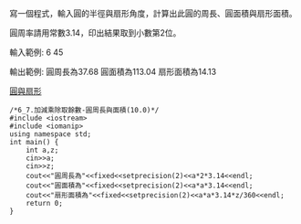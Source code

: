 寫一個程式，輸入圓的半徑與扇形角度，計算出此圓的周長、圓面積與扇形面積。

圓周率請用常數3.14，印出結果取到小數第2位。

輸入範例:
6
45 

輸出範例:
圓周長為37.68
圓面積為113.04
扇形面積為14.13

[圓與扇形](https://www.junyiacademy.org/root/junyi-math/junyi-parameter-and-area/v/6oCihKIQxhs)
```
/*6_7.加減乘除取餘數-圓周長與面積(10.0)*/
#include <iostream> 
#include <iomanip>
using namespace std; 
int main() { 
    int a,z;
    cin>>a;
    cin>>z;
    cout<<"圓周長為"<<fixed<<setprecision(2)<<a*2*3.14<<endl;
    cout<<"圓面積為"<<fixed<<setprecision(2)<<a*a*3.14<<endl;
    cout<<"扇形面積為"<<fixed<<setprecision(2)<<a*a*3.14*z/360<<endl;
    return 0; 
}
```
